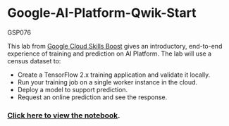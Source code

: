 # Google-AI-Platform-Qwik-Start

GSP076

This lab from [Google Cloud Skills Boost](https://www.cloudskillsboost.google/focuses/581?parent=catalog) gives an introductory, end-to-end experience of training and prediction on AI Platform. The lab will use a census dataset to:

- Create a TensorFlow 2.x training application and validate it locally.
- Run your training job on a single worker instance in the cloud.
- Deploy a model to support prediction.
- Request an online prediction and see the response.

### [Click here to view the notebook](ai_platform_qwik_start.ipynb).

